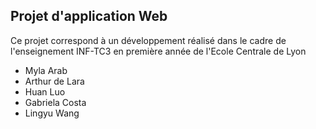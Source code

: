 ## Projet d'application Web

Ce projet correspond à un développement réalisé dans le cadre de l'enseignement INF-TC3 en première année de l'Ecole Centrale de Lyon

- Myla Arab
- Arthur de Lara
- Huan Luo
- Gabriela Costa
- Lingyu Wang